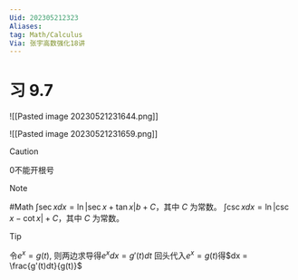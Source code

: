 ```yaml
---
Uid: 202305212323
Aliases:
tag: Math/Calculus  
Via: 张宇高数强化18讲
---
```

# 习 9.7

![[Pasted image 20230521231644.png]]

![[Pasted image 20230521231659.png]]

> [!caution] 
> 0不能开根号

> [!NOTE] 
> #Math 
> $\int \sec x dx=\ln|\sec x+\tan x|b+C$，其中 $C$ 为常数。
> $\int \csc x dx=\ln|\csc x-\cot x|+C$，其中 $C$ 为常数。

> [!tip]
> 令$e^{ x }=g(t)$, 则两边求导得$e^{ x }dx = g'(t)dt$
>  回头代入$e^{ x } = g(t)$得$dx = \frac{g'(t)dt}{g(t)}$
